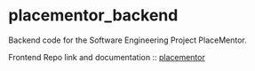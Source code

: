 # placementor_backend
Backend code for the Software Engineering Project PlaceMentor.

Frontend Repo link and documentation :: [placementor](https://github.com/ravisrc/placementor)
